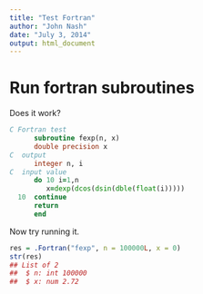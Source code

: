 ```yaml
---
title: "Test Fortran"
author: "John Nash"
date: "July 3, 2014"
output: html_document
---
```


# Run fortran subroutines

Does it work?


```fortran
C Fortran test
      subroutine fexp(n, x)
      double precision x
C  output
      integer n, i
C  input value
      do 10 i=1,n
         x=dexp(dcos(dsin(dble(float(i)))))
  10  continue
      return
      end
```

Now try running it.


```r
res = .Fortran("fexp", n = 100000L, x = 0)
str(res)
## List of 2
##  $ n: int 100000
##  $ x: num 2.72
```
